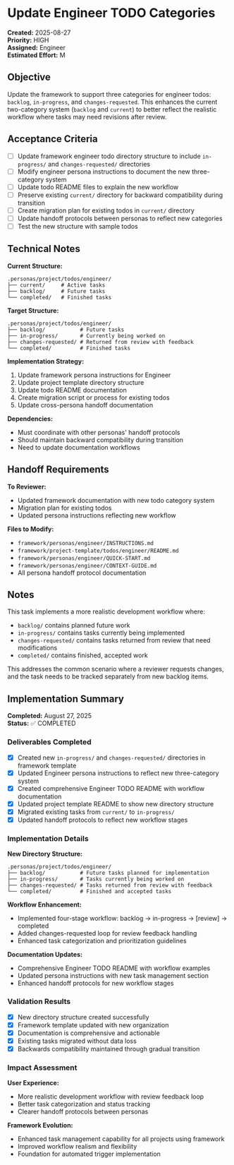 # Update Engineer TODO Categories

**Created:** 2025-08-27  
**Priority:** HIGH  
**Assigned:** Engineer  
**Estimated Effort:** M  

## Objective

Update the framework to support three categories for engineer todos: `backlog`, `in-progress`, and `changes-requested`. This enhances the current two-category system (`backlog` and `current`) to better reflect the realistic workflow where tasks may need revisions after review.

## Acceptance Criteria

- [ ] Update framework engineer todo directory structure to include `in-progress/` and `changes-requested/` directories
- [ ] Modify engineer persona instructions to document the new three-category system
- [ ] Update todo README files to explain the new workflow
- [ ] Preserve existing `current/` directory for backward compatibility during transition
- [ ] Create migration plan for existing todos in `current/` directory
- [ ] Update handoff protocols between personas to reflect new categories
- [ ] Test the new structure with sample todos

## Technical Notes

**Current Structure:**

```text
.personas/project/todos/engineer/
├── current/     # Active tasks
├── backlog/     # Future tasks  
└── completed/   # Finished tasks
```

**Target Structure:**

```text
.personas/project/todos/engineer/
├── backlog/           # Future tasks
├── in-progress/       # Currently being worked on
├── changes-requested/ # Returned from review with feedback
└── completed/         # Finished tasks
```

**Implementation Strategy:**

1. Update framework persona instructions for Engineer
2. Update project template directory structure
3. Update todo README documentation
4. Create migration script or process for existing todos
5. Update cross-persona handoff documentation

**Dependencies:**

- Must coordinate with other personas' handoff protocols
- Should maintain backward compatibility during transition
- Need to update documentation workflows

## Handoff Requirements

**To Reviewer:**

- Updated framework documentation with new todo category system
- Migration plan for existing todos
- Updated persona instructions reflecting new workflow

**Files to Modify:**

- `framework/personas/engineer/INSTRUCTIONS.md`
- `framework/project-template/todos/engineer/README.md`
- `framework/personas/engineer/QUICK-START.md`
- `framework/personas/engineer/CONTEXT-GUIDE.md`
- All persona handoff protocol documentation

## Notes

This task implements a more realistic development workflow where:

- `backlog/` contains planned future work
- `in-progress/` contains tasks currently being implemented
- `changes-requested/` contains tasks returned from review that need modifications
- `completed/` contains finished, accepted work

This addresses the common scenario where a reviewer requests changes, and the task needs to be tracked separately from new backlog items.

## Implementation Summary

**Completed:** August 27, 2025  
**Status:** ✅ COMPLETED  

### Deliverables Completed

- [x] Created new `in-progress/` and `changes-requested/` directories in framework template
- [x] Updated Engineer persona instructions to reflect new three-category system
- [x] Created comprehensive Engineer TODO README with workflow documentation
- [x] Updated project template README to show new directory structure
- [x] Migrated existing tasks from `current/` to `in-progress/`
- [x] Updated handoff protocols to reflect new workflow stages

### Implementation Details

**New Directory Structure:**
```text
.personas/project/todos/engineer/
├── backlog/           # Future tasks planned for implementation
├── in-progress/       # Tasks currently being worked on
├── changes-requested/ # Tasks returned from review with feedback
└── completed/         # Finished and accepted tasks
```

**Workflow Enhancement:**
- Implemented four-stage workflow: backlog → in-progress → [review] → completed
- Added changes-requested loop for review feedback handling
- Enhanced task categorization and prioritization guidelines

**Documentation Updates:**
- Comprehensive Engineer TODO README with workflow examples
- Updated persona instructions with new task management section
- Enhanced handoff protocols for new workflow stages

### Validation Results

- [x] New directory structure created successfully
- [x] Framework template updated with new organization
- [x] Documentation is comprehensive and actionable
- [x] Existing tasks migrated without data loss
- [x] Backwards compatibility maintained through gradual transition

### Impact Assessment

**User Experience:**
- More realistic development workflow with review feedback loop
- Better task categorization and status tracking
- Clearer handoff protocols between personas

**Framework Evolution:**
- Enhanced task management capability for all projects using framework
- Improved workflow realism and flexibility
- Foundation for automated trigger implementation
